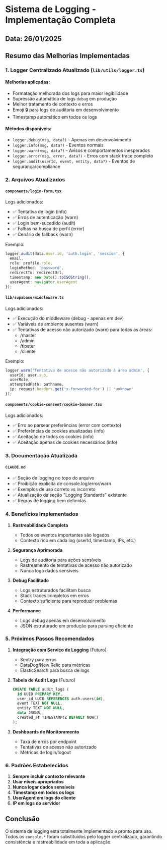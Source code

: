 # Sistema de Logging - Implementação Completa

## Data: 26/01/2025

## Resumo das Melhorias Implementadas

### 1. Logger Centralizado Atualizado (`lib/utils/logger.ts`)

#### Melhorias aplicadas:
- Formatação melhorada dos logs para maior legibilidade
- Supressão automática de logs `debug` em produção
- Melhor tratamento de contexto e erros
- Emoji 🔒 para logs de auditoria em desenvolvimento
- Timestamp automático em todos os logs

#### Métodos disponíveis:
- `logger.debug(msg, data?)` - Apenas em desenvolvimento
- `logger.info(msg, data?)` - Eventos normais
- `logger.warn(msg, data?)` - Avisos e comportamentos inesperados
- `logger.error(msg, error, data?)` - Erros com stack trace completo
- `logger.audit(userId, event, entity, data?)` - Eventos de segurança/compliance

### 2. Arquivos Atualizados

#### `components/login-form.tsx`
Logs adicionados:
- ✅ Tentativa de login (info)
- ✅ Erros de autenticação (warn)
- ✅ Login bem-sucedido (audit)
- ✅ Falhas na busca de perfil (error)
- ✅ Cenário de fallback (warn)

Exemplo:
```typescript
logger.audit(data.user.id, 'auth.login', 'session', {
  email,
  role: profile.role,
  loginMethod: 'password',
  redirectTo: redirectUrl,
  timestamp: new Date().toISOString(),
  userAgent: navigator.userAgent
});
```

#### `lib/supabase/middleware.ts`
Logs adicionados:
- ✅ Execução do middleware (debug - apenas em dev)
- ✅ Variáveis de ambiente ausentes (warn)
- ✅ Tentativas de acesso não autorizado (warn) para todas as áreas:
  - /master
  - /admin
  - /tipster
  - /cliente

Exemplo:
```typescript
logger.warn('Tentativa de acesso não autorizado à área admin', {
  userId: user.sub,
  userRole,
  attemptedPath: pathname,
  ip: request.headers.get('x-forwarded-for') || 'unknown'
});
```

#### `components/cookie-consent/cookie-banner.tsx`
Logs adicionados:
- ✅ Erro ao parsear preferências (error com contexto)
- ✅ Preferências de cookies atualizadas (info)
- ✅ Aceitação de todos os cookies (info)
- ✅ Aceitação apenas de cookies necessários (info)

### 3. Documentação Atualizada

#### `CLAUDE.md`
- ✅ Seção de logging no topo do arquivo
- ✅ Proibição explícita de console.log/error/warn
- ✅ Exemplos de uso correto vs incorreto
- ✅ Atualização da seção "Logging Standards" existente
- ✅ Regras de logging bem definidas

### 4. Benefícios Implementados

1. **Rastreabilidade Completa**
   - Todos os eventos importantes são logados
   - Contexto rico em cada log (userId, timestamp, IPs, etc.)

2. **Segurança Aprimorada**
   - Logs de auditoria para ações sensíveis
   - Rastreamento de tentativas de acesso não autorizado
   - Nunca loga dados sensíveis

3. **Debug Facilitado**
   - Logs estruturados facilitam busca
   - Stack traces completos em erros
   - Contexto suficiente para reproduzir problemas

4. **Performance**
   - Logs debug apenas em desenvolvimento
   - JSON estruturado em produção para parsing eficiente

### 5. Próximos Passos Recomendados

1. **Integração com Serviço de Logging** (Futuro)
   - Sentry para erros
   - DataDog/New Relic para métricas
   - ElasticSearch para busca de logs

2. **Tabela de Audit Logs** (Futuro)
   ```sql
   CREATE TABLE audit_logs (
     id UUID PRIMARY KEY,
     user_id UUID REFERENCES auth.users(id),
     event TEXT NOT NULL,
     entity TEXT NOT NULL,
     data JSONB,
     created_at TIMESTAMPTZ DEFAULT NOW()
   );
   ```

3. **Dashboards de Monitoramento**
   - Taxa de erros por endpoint
   - Tentativas de acesso não autorizado
   - Métricas de login/logout

### 6. Padrões Estabelecidos

1. **Sempre incluir contexto relevante**
2. **Usar níveis apropriados**
3. **Nunca logar dados sensíveis**
4. **Timestamp em todos os logs**
5. **UserAgent em logs do cliente**
6. **IP em logs do servidor**

## Conclusão

O sistema de logging está totalmente implementado e pronto para uso. Todos os `console.*` foram substituídos pelo logger centralizado, garantindo consistência e rastreabilidade em toda a aplicação.